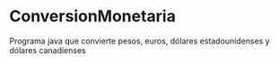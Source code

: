 # ConversionMonetaria
Programa java que convierte pesos, euros, dólares estadounidenses y dólares canadienses
